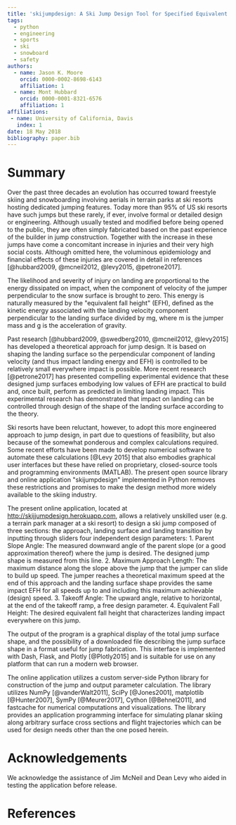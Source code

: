 ```yaml
---
title: 'skijumpdesign: A Ski Jump Design Tool for Specified Equivalent Fall Height'
tags:
  - python
  - engineering
  - sports
  - ski
  - snowboard
  - safety
authors:
  - name: Jason K. Moore
    orcid: 0000-0002-8698-6143
    affiliation: 1
  - name: Mont Hubbard
    orcid: 0000-0001-8321-6576
    affiliation: 1
affiliations:
 - name: University of California, Davis
   index: 1
date: 18 May 2018
bibliography: paper.bib
---
```


# Summary

Over the past three decades an evolution has occurred toward freestyle skiing
and snowboarding involving aerials in terrain parks at ski resorts hosting
dedicated jumping features. Today more than 95% of US ski resorts have such
jumps but these rarely, if ever, involve formal or detailed design or
engineering. Although usually tested and modified before being opened to the
public, they are often simply fabricated based on the past experience of the
builder in jump construction. Together with the increase in these jumps have
come a concomitant increase in injuries and their very high social costs.
Although omitted here, the voluminous epidemiology and financial effects of
these injuries are covered in detail in references [@hubbard2009,  @mcneil2012,
@levy2015, @petrone2017].

The likelihood and severity of injury on landing are proportional to the energy
dissipated on impact, when the component of velocity of the jumper
perpendicular to the snow surface is brought to zero. This energy is naturally
measured by the "equivalent fall height" (EFH), defined as the kinetic energy
associated with the landing velocity component perpendicular to the landing
surface divided by mg, where m is the jumper mass and g is the acceleration of
gravity.

Past research [@hubbard2009, @swedberg2010, @mcneil2012, @levy2015] has
developed a theoretical approach for jump design. It is based on shaping the
landing surface so the perpendicular component of landing velocity (and thus
impact landing energy and EFH) is controlled to be relatively small everywhere
impact is possible. More recent research [@petrone2017] has presented
compelling experimental evidence that these designed jump surfaces embodying
low values of EFH are practical to build and, once built, perform as predicted
in limiting landing impact. This experimental research has demonstrated that
impact on landing can be controlled through design of the shape of the landing
surface according to the theory.

Ski resorts have been reluctant, however, to adopt this more engineered
approach to jump design, in part due to questions of feasibility, but also
because of the somewhat ponderous and complex calculations required. Some
recent efforts have been made to develop numerical software to automate these
calculations [@Levy 2015] that also embodies graphical user interfaces but
these have relied on proprietary, closed-source tools and programming
environments (MATLAB). The present open source library and online application
"skijumpdesign" implemented in Python removes these restrictions and promises
to make the design method more widely available to the skiing industry.

The present online application, located at http://skijjumpdesign.herokuapp.com,
allows a relatively unskilled user (e.g. a terrain park manager at a ski
resort) to design a ski jump composed of three sections: the approach, landing
surface and landing transition by inputting through sliders four independent
design parameters: 1. Parent Slope Angle: The measured downward angle of the
parent slope (or a good approximation thereof) where the jump is desired. The
designed jump shape is measured from this line. 2. Maximum Approach Length: The
maximum distance along the slope above the jump that the jumper can slide to
build up speed. The jumper reaches a theoretical maximum speed at the end of
this approach and the landing surface shape provides the same impact EFH for
all speeds up to and including this maximum achievable (design) speed. 3.
Takeoff Angle: The upward angle, relative to horizontal, at the end of the
takeoff ramp, a free design parameter. 4. Equivalent Fall Height: The desired
equivalent fall height that characterizes landing impact everywhere on this
jump.

The output of the program is a graphical display of the total jump surface
shape, and the possibility of a downloaded file describing the jump surface
shape in a format useful for jump fabrication. This interface is implemented
with Dash, Flask, and Plotly [@Plotly2015] and is suitable for use on any
platform that can run a modern web browser.

The online application utilizes a custom server-side Python library for
construction of the jump and output parameter calculation. The library utilizes
NumPy [@vanderWalt2011], SciPy [@Jones2001], matplotlib [@Hunter2007], SymPy
[@Meurer2017], Cython [@Behnel2011], and fastcache for numerical computations
and visualizations. The library provides an application programming interface
for simulating planar skiing along arbitrary surface cross sections and flight
trajectories which can be used for design needs other than the one posed
herein.

# Acknowledgements

We acknowledge the assistance of Jim McNeil and Dean Levy who aided in testing
the application before release.

# References
